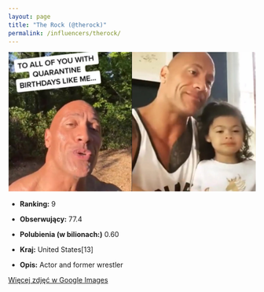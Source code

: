 ```yaml
---
layout: page
title: "The Rock (@therock)"
permalink: /influencers/therock/
---
```


![The Rock](/assets/influencers/therock.jpg)

- **Ranking:** 9
- **Obserwujący:** 77.4
- **Polubienia (w bilionach:)** 0.60
- **Kraj:** United States[13]

- **Opis:** Actor and former wrestler

[Więcej zdjęć w Google Images](https://www.google.com/search?tbm=isch&q=The+Rock+TikTok)

